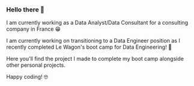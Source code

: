 ### Hello there 👋

I am currently working as a Data Analyst/Data Consultant for a consulting company in France 😁

I am currently working on transitioning to a Data Engineer position as I recently completed Le Wagon's boot camp for Data Engineering! 🚃

Here you'll find the project I made to complete my boot camp alongside other personal projects.

Happy coding! 🤓
